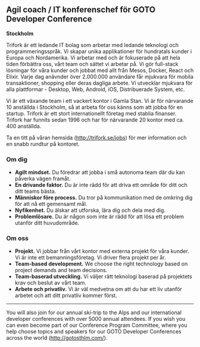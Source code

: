 ## Agil coach / IT konferenschef för GOTO Developer Conference
**Stockholm**

Trifork är ett ledande IT bolag som arbetar med ledande teknologi och programmeringsspråk. Vi skapar unika applikationer för hundratals
kunder i Europa och Nordamerika. Vi arbetar med och är fokuserade på att hela tiden förbättra oss, vårt team och sättet vi arbetar på.
Vi gör full-stack lösningar för våra kunder och jobbat med allt från Mesos, Docker, React och Elixir. Varje dag anävnder över 
2.000.000 användare får mjukvara för mobila transaktioner, shopping eller deras dagliga arbete. Vi utvecklar mjukvara för 
alla plattformar - Desktop, Web, Android, iOS, Distribuerade System, etc.

Vi är ett växande team i ett vackert kontor i Gamla Stan. Vi är för närvarande 10 anställda i Stockholm, så at arbeta för oss
känns som att jobba för en startup. Trifork är ett stort internationellt företag med stablia finanser. Trifork har funnits sedan
1996 och har för närvarande 20 kontor med ca. 400 anställda.

Ta en titt på våran hemsida (http://trifork.se/jobs) för mer information och en snabb rundtur på kontoret.


### Om dig

- **Agilt mindset.** Du föredrar att jobba i små autonoma team där du kan påverka vägen framåt.
- **En drivande faktor.** Du är inte rädd för att driva ett område för ditt och ditt teams bästa.
- **Människor före process.** Du tror på kommunikation med de omkring dig för att nå ett gemensamt mål.
- **Nyfikenhet.** Du älskar att utforska, lära dig och dela med dig.
- **Problemlösare.** Du är någon som inte är rädd för att lösa ett problem utanför ditt huvudområde.

### Om oss

- **Projekt.** Vi jobbar från vårt kontor med externa projekt för våra kunder. Vi är inte ett bemanningsföretag. Vi driver flera projekt per år.
- **Team-based development.** We choose the right technology based on project demands and team decisions.
- **Team-baserad utveckling.** Vi väljer rätt teknologi baserad på projektets krav och beslut av vårt team.
- **Arbete och privatliv.** Vi är väl medvetna om att du har ett liv utanför arbetet och att ditt privatliv kommer först.

----


You will also join for our annual ski-trip to the Alps and our international developer conferences with over 5000 annual attendees. If you wish you can even become part of our Conference Program Committee, where you help choose topics and speakers for our GOTO Developer Conferences across the world (http://gotosthlm.com/).
